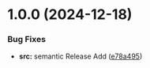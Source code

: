 # 1.0.0 (2024-12-18)


### Bug Fixes

* **src:** semantic Release Add ([e78a495](https://github.com/andrecodelima/gestao-patrimonial/commit/e78a49550df2852786a481dbe1ed6bc04a4dba6d))
